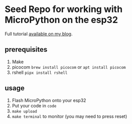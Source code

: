 # Seed Repo for working with MicroPython on the esp32

Full tutorial [available on my blog](https://vorpalhex.com/post/hello-esp32/).

## prerequisites

1. Make
2. picocom `brew install picocom` or `apt install picocom`
3. rshell `pipx install rshell`

## usage

1. Flash MicroPython onto your esp32
2. Put your code in `code`
3. `make upload`
4. `make terminal` to monitor (you may need to press reset)

